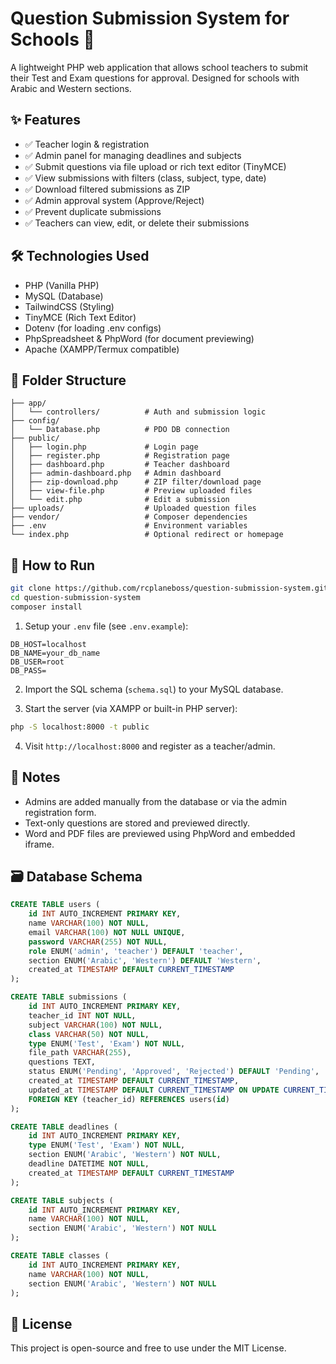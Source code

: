 # Question Submission System for Schools 🏫

A lightweight PHP web application that allows school teachers to submit their Test and Exam questions for approval. Designed for schools with Arabic and Western sections.

## ✨ Features

- ✅ Teacher login & registration
- ✅ Admin panel for managing deadlines and subjects
- ✅ Submit questions via file upload or rich text editor (TinyMCE)
- ✅ View submissions with filters (class, subject, type, date)
- ✅ Download filtered submissions as ZIP
- ✅ Admin approval system (Approve/Reject)
- ✅ Prevent duplicate submissions
- ✅ Teachers can view, edit, or delete their submissions

## 🛠️ Technologies Used

- PHP (Vanilla PHP)
- MySQL (Database)
- TailwindCSS (Styling)
- TinyMCE (Rich Text Editor)
- Dotenv (for loading .env configs)
- PhpSpreadsheet & PhpWord (for document previewing)
- Apache (XAMPP/Termux compatible)

## 📂 Folder Structure

```
├── app/
│   └── controllers/          # Auth and submission logic
├── config/
│   └── Database.php          # PDO DB connection
├── public/
│   ├── login.php             # Login page
│   ├── register.php          # Registration page
│   ├── dashboard.php         # Teacher dashboard
│   ├── admin-dashboard.php   # Admin dashboard
│   ├── zip-download.php      # ZIP filter/download page
│   ├── view-file.php         # Preview uploaded files
│   └── edit.php              # Edit a submission
├── uploads/                  # Uploaded question files
├── vendor/                   # Composer dependencies
├── .env                      # Environment variables
└── index.php                 # Optional redirect or homepage
```

## 🧪 How to Run

```bash
git clone https://github.com/rcplaneboss/question-submission-system.git
cd question-submission-system
composer install
```

1. Setup your `.env` file (see `.env.example`):

```
DB_HOST=localhost
DB_NAME=your_db_name
DB_USER=root
DB_PASS=
```

2. Import the SQL schema (`schema.sql`) to your MySQL database.

3. Start the server (via XAMPP or built-in PHP server):

```bash
php -S localhost:8000 -t public
```

4. Visit `http://localhost:8000` and register as a teacher/admin.

## 📌 Notes

- Admins are added manually from the database or via the admin registration form.
- Text-only questions are stored and previewed directly.
- Word and PDF files are previewed using PhpWord and embedded iframe.

## 🗃️ Database Schema

```sql
CREATE TABLE users (
    id INT AUTO_INCREMENT PRIMARY KEY,
    name VARCHAR(100) NOT NULL,
    email VARCHAR(100) NOT NULL UNIQUE,
    password VARCHAR(255) NOT NULL,
    role ENUM('admin', 'teacher') DEFAULT 'teacher',
    section ENUM('Arabic', 'Western') DEFAULT 'Western',
    created_at TIMESTAMP DEFAULT CURRENT_TIMESTAMP
);

CREATE TABLE submissions (
    id INT AUTO_INCREMENT PRIMARY KEY,
    teacher_id INT NOT NULL,
    subject VARCHAR(100) NOT NULL,
    class VARCHAR(50) NOT NULL,
    type ENUM('Test', 'Exam') NOT NULL,
    file_path VARCHAR(255),
    questions TEXT,
    status ENUM('Pending', 'Approved', 'Rejected') DEFAULT 'Pending',
    created_at TIMESTAMP DEFAULT CURRENT_TIMESTAMP,
    updated_at TIMESTAMP DEFAULT CURRENT_TIMESTAMP ON UPDATE CURRENT_TIMESTAMP,
    FOREIGN KEY (teacher_id) REFERENCES users(id)
);

CREATE TABLE deadlines (
    id INT AUTO_INCREMENT PRIMARY KEY,
    type ENUM('Test', 'Exam') NOT NULL,
    section ENUM('Arabic', 'Western') NOT NULL,
    deadline DATETIME NOT NULL,
    created_at TIMESTAMP DEFAULT CURRENT_TIMESTAMP
);

CREATE TABLE subjects (
    id INT AUTO_INCREMENT PRIMARY KEY,
    name VARCHAR(100) NOT NULL,
    section ENUM('Arabic', 'Western') NOT NULL
);

CREATE TABLE classes (
    id INT AUTO_INCREMENT PRIMARY KEY,
    name VARCHAR(100) NOT NULL,
    section ENUM('Arabic', 'Western') NOT NULL
);
```

## 🧾 License

This project is open-source and free to use under the MIT License.